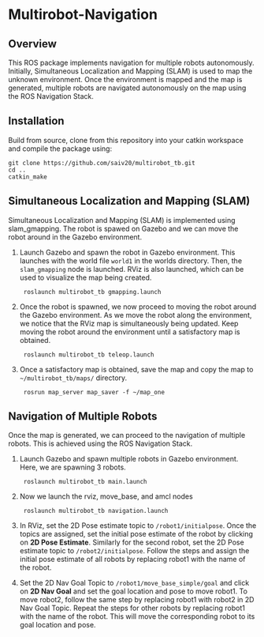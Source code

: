 # Multirobot-Navigation

## Overview

This ROS package implements navigation for multiple robots autonomously. Initially, Simultaneous Localization and Mapping (SLAM) is used to map the unknown environment. Once the environment is mapped and the map is generated, multiple robots are navigated autonomously on the map using the ROS Navigation Stack. 

## Installation

Build from source, clone from this repository into your catkin workspace and compile the package using:
  
    git clone https://github.com/saiv20/multirobot_tb.git
    cd ..
    catkin_make

## Simultaneous Localization and Mapping (SLAM)

Simultaneous Localization and Mapping (SLAM) is implemented using slam_gmapping. The robot is spawed on Gazebo and we can move the robot around in the Gazebo environment.  

1. Launch Gazebo and spawn the robot in Gazebo environment. This launches with the world file `world1` in the worlds directory. Then, the `slam_gmapping` node is launched. RViz is also launched, which can be used to visualize the map being created.

	    roslaunch multirobot_tb gmapping.launch

2. Once the robot is spawned, we now proceed to moving the robot around the Gazebo environment. As we move the robot along the environment, we notice that the RViz map is simultaneously being updated. Keep moving the robot around the environment until a satisfactory map is obtained. 

	    roslaunch multirobot_tb teleop.launch
            
3. Once a satisfactory map is obtained, save the map and copy the map to `~/multirobot_tb/maps/` directory.
	      
        rosrun map_server map_saver -f ~/map_one
  
## Navigation of Multiple Robots

Once the map is generated, we can proceed to the navigation of multiple robots. This is achieved using the ROS Navigation Stack.  

1. Launch Gazebo and spawn multiple robots in Gazebo environment. Here, we are spawning 3 robots.

	    roslaunch multirobot_tb main.launch

2. Now we launch the rviz, move_base, and amcl nodes 

	    roslaunch multirobot_tb navigation.launch
            
3. In RViz, set the 2D Pose estimate topic to `/robot1/initialpose`. Once the topics are assigned, set the initial pose estimate of the robot by clicking on **2D Pose Estimate**. Similarly for the second robot, set the 2D Pose estimate topic to `/robot2/initialpose`. Follow the steps and assign the initial pose estimate of all robots by replacing robot1 with the name of the robot.

4. Set the 2D Nav Goal Topic to `/robot1/move_base_simple/goal` and click on **2D Nav Goal** and set the goal location and pose to move robot1. To move robot2, follow the same step by replacing robot1 with robot2 in 2D Nav Goal Topic. Repeat the steps for other robots by replacing robot1 with the name of the robot. This will move the corresponding robot to its goal location and pose.
  
  
